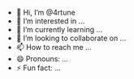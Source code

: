 - 👋 Hi, I’m @4rtune
- 👀 I’m interested in ...
- 🌱 I’m currently learning ...
- 💞️ I’m looking to collaborate on ...
- 📫 How to reach me ...
- 😄 Pronouns: ...
- ⚡ Fun fact: ...

<!---
4rtune/4rtune is a ✨ special ✨ repository because its `README.md` (this file) appears on your GitHub profile.
You can click the Preview link to take a look at your changes.
--->
